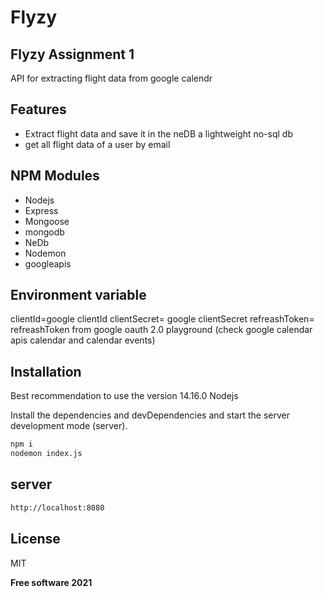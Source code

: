 # Flyzy


## Flyzy Assignment 1 

API for extracting flight data from google calendr

## Features

- Extract flight data and save it in the neDB a lightweight no-sql db
- get all flight data of a user by email 


## NPM Modules
- Nodejs
- Express
- Mongoose
- mongodb
- NeDb 
- Nodemon
- googleapis

## Environment variable
clientId=google clientId
clientSecret= google clientSecret
refreashToken= refreashToken from google oauth 2.0 playground (check google calendar apis calendar and calendar events)

## Installation

Best recommendation to use the version 14.16.0 Nodejs

Install the dependencies and devDependencies and start the server development mode (server).

```sh
npm i
nodemon index.js
```

## server
```sh
http://localhost:8080
```

## License

MIT

**Free software  2021**
